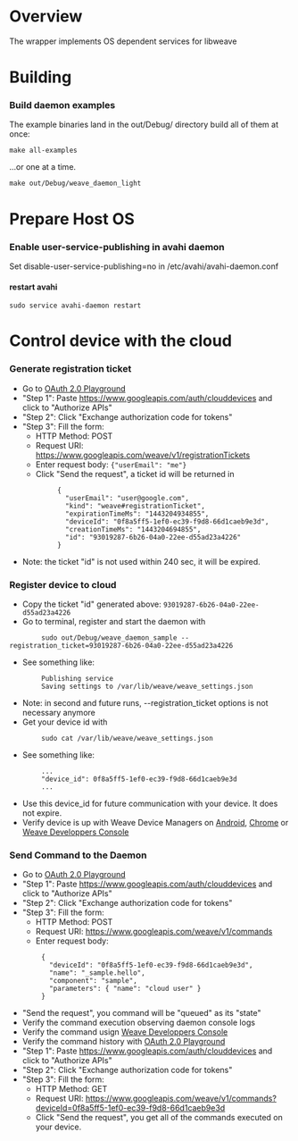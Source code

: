 # Overview

The wrapper implements OS dependent services for libweave

# Building

### Build daemon examples

The example binaries land in the out/Debug/ directory build all of them at once:

```
make all-examples
```

...or one at a time.

```
make out/Debug/weave_daemon_light
```

# Prepare Host OS

### Enable user-service-publishing in avahi daemon
Set disable-user-service-publishing=no in /etc/avahi/avahi-daemon.conf

#### restart avahi
```
sudo service avahi-daemon restart
```

# Control device with the cloud

### Generate registration ticket
- Go to [OAuth 2.0 Playground](https://developers.google.com/oauthplayground/)
- "Step 1": Paste https://www.googleapis.com/auth/clouddevices and click to "Authorize APIs"
- "Step 2": Click "Exchange authorization code for tokens"
- "Step 3": Fill the form:
    * HTTP Method: POST
    * Request URI: https://www.googleapis.com/weave/v1/registrationTickets
    * Enter request body: ```{"userEmail": "me"}```
    * Click "Send the request", a ticket id will be returned in

```
            {
              "userEmail": "user@google.com",
              "kind": "weave#registrationTicket",
              "expirationTimeMs": "1443204934855",
              "deviceId": "0f8a5ff5-1ef0-ec39-f9d8-66d1caeb9e3d",
              "creationTimeMs": "1443204694855",
              "id": "93019287-6b26-04a0-22ee-d55ad23a4226"
            }
```
- Note: the ticket "id" is not used within 240 sec, it will be expired.


### Register device to cloud

- Copy the ticket "id" generated above: ```93019287-6b26-04a0-22ee-d55ad23a4226```
- Go to terminal, register and start the daemon with

```
        sudo out/Debug/weave_daemon_sample --registration_ticket=93019287-6b26-04a0-22ee-d55ad23a4226
```

- See something like:

```
        Publishing service
        Saving settings to /var/lib/weave/weave_settings.json
```

- Note: in second and future runs, --registration_ticket options is not necessary anymore
- Get your device id with

```
        sudo cat /var/lib/weave/weave_settings.json
```

- See something like:

```
        ...
        "device_id": 0f8a5ff5-1ef0-ec39-f9d8-66d1caeb9e3d
        ...
```

- Use this device_id for future communication with your device. It does not expire.
- Verify device is up with Weave Device Managers on
[Android](https://play.google.com/apps/testing/com.google.android.apps.weave.management),
[Chrome](https://chrome.google.com/webstore/detail/weave-device-manager/pcdgflbjckpjmlofgopidgdfonmnodfm)
or [Weave Developpers Console](https://weave.google.com/console/)

### Send Command to the Daemon

- Go to [OAuth 2.0 Playground](https://developers.google.com/oauthplayground/)
- "Step 1": Paste https://www.googleapis.com/auth/clouddevices and click to "Authorize APIs"
- "Step 2": Click "Exchange authorization code for tokens"
- "Step 3": Fill the form:
    * HTTP Method: POST
    * Request URI: https://www.googleapis.com/weave/v1/commands
    * Enter request body:

```
        {
          "deviceId": "0f8a5ff5-1ef0-ec39-f9d8-66d1caeb9e3d",
          "name": "_sample.hello",
          "component": "sample",
          "parameters": { "name": "cloud user" }
        }

```

- "Send the request", you command will be "queued" as its "state"
- Verify the command execution observing daemon console logs
- Verify the command usign [Weave Developpers Console](https://weave.google.com/console/)
- Verify the command history with [OAuth 2.0 Playground](https://developers.google.com/oauthplayground/)
- "Step 1": Paste https://www.googleapis.com/auth/clouddevices and click to "Authorize APIs"
- "Step 2": Click "Exchange authorization code for tokens"
- "Step 3": Fill the form:
    * HTTP Method: GET
    * Request URI: https://www.googleapis.com/weave/v1/commands?deviceId=0f8a5ff5-1ef0-ec39-f9d8-66d1caeb9e3d
    * Click "Send the request", you get all of the commands executed on your device.
